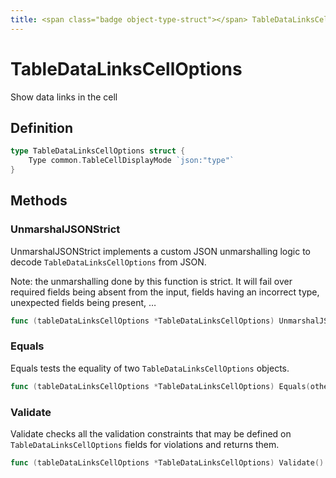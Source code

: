 ```yaml
---
title: <span class="badge object-type-struct"></span> TableDataLinksCellOptions
---
```

# <span class="badge object-type-struct"></span> TableDataLinksCellOptions

Show data links in the cell

## Definition

```go
type TableDataLinksCellOptions struct {
    Type common.TableCellDisplayMode `json:"type"`
}
```
## Methods

### <span class="badge object-method"></span> UnmarshalJSONStrict

UnmarshalJSONStrict implements a custom JSON unmarshalling logic to decode `TableDataLinksCellOptions` from JSON.

Note: the unmarshalling done by this function is strict. It will fail over required fields being absent from the input, fields having an incorrect type, unexpected fields being present, …

```go
func (tableDataLinksCellOptions *TableDataLinksCellOptions) UnmarshalJSONStrict(raw []byte) error
```

### <span class="badge object-method"></span> Equals

Equals tests the equality of two `TableDataLinksCellOptions` objects.

```go
func (tableDataLinksCellOptions *TableDataLinksCellOptions) Equals(other TableDataLinksCellOptions) bool
```

### <span class="badge object-method"></span> Validate

Validate checks all the validation constraints that may be defined on `TableDataLinksCellOptions` fields for violations and returns them.

```go
func (tableDataLinksCellOptions *TableDataLinksCellOptions) Validate() error
```

